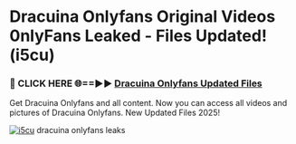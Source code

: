 # Dracuina Onlyfans Original Videos 0nlyFans Leaked - Files Updated! (i5cu)

<h3>🔴 CLICK HERE 🌐==►► <a href="https://tinyurl.com/ms9xzufz" rel="nofollow">Dracuina Onlyfans Updated Files</a></h3>

Get Dracuina Onlyfans and all content. Now you can access all videos and pictures of Dracuina Onlyfans. New Updated Files 2025!

[![i5cu](https://i.imgur.com/ppqm5kG.gif)](https://tinyurl.com/ms9xzufz)
dracuina onlyfans leaks